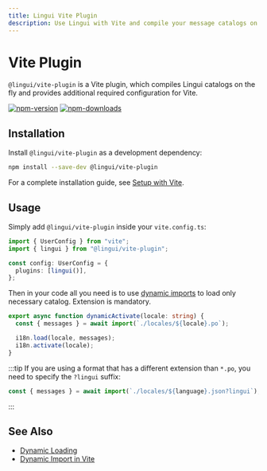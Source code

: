 ```yaml
---
title: Lingui Vite Plugin
description: Use Lingui with Vite and compile your message catalogs on the fly
---
```


# Vite Plugin

`@lingui/vite-plugin` is a Vite plugin, which compiles Lingui catalogs on the fly and provides additional required configuration for Vite.

[![npm-version](https://img.shields.io/npm/v/@lingui/vite-plugin?logo=npm&cacheSeconds=1800)](https://www.npmjs.com/package/@lingui/vite-plugin)
[![npm-downloads](https://img.shields.io/npm/dt/@lingui/vite-plugin?cacheSeconds=500)](https://www.npmjs.com/package/@lingui/vite-plugin)

## Installation

Install `@lingui/vite-plugin` as a development dependency:

```bash npm2yarn
npm install --save-dev @lingui/vite-plugin
```

For a complete installation guide, see [Setup with Vite](/docs/tutorials/setup-vite.md).

## Usage

Simply add `@lingui/vite-plugin` inside your `vite.config.ts`:

```ts title="vite.config.ts"
import { UserConfig } from "vite";
import { lingui } from "@lingui/vite-plugin";

const config: UserConfig = {
  plugins: [lingui()],
};
```

Then in your code all you need is to use [dynamic imports](https://developer.mozilla.org/en-US/docs/Web/JavaScript/Reference/Statements/import#dynamic_imports) to load only necessary catalog. Extension is mandatory.

```ts
export async function dynamicActivate(locale: string) {
  const { messages } = await import(`./locales/${locale}.po`);

  i18n.load(locale, messages);
  i18n.activate(locale);
}
```

:::tip
If you are using a format that has a different extension than `*.po`, you need to specify the `?lingui` suffix:

```ts
const { messages } = await import(`./locales/${language}.json?lingui`);
```

:::

## See Also

- [Dynamic Loading](/docs/guides/dynamic-loading-catalogs.md)
- [Dynamic Import in Vite](https://vitejs.dev/guide/features.html#dynamic-import)
